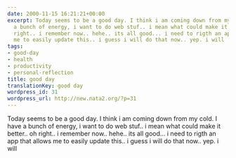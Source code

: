 ```yaml
---
date: 2000-11-15 16:21:21+00:00
excerpt: Today seems to be a good day. I think i am coming down from my cold. I have
  a bunch of energy, i want to do web stuf.. i mean what could make it better.. oh
  right.. i remember now.. hehe.. its all good... i need to rigth an app that allows
  me to easily update this.. i guess i will do that now.. yep. i will
tags:
- good-day
- health
- productivity
- personal-reflection
title: good day
translationKey: good day
wordpress_id: 31
wordpress_url: http://new.nata2.org/?p=31
---
```


Today seems to be a good day. I think i am coming down from my cold. I have a bunch of energy, i want to do web stuf.. i mean what could make it better.. oh right.. i remember now.. hehe.. its all good... i need to rigth an app that allows me to easily update this.. i guess i will do that now.. yep. i will